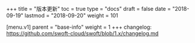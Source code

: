 +++
title = "版本更新"
toc = true
type = "docs"
draft = false
date = "2018-09-19"
lastmod = "2018-09-20"
weight = 101

[menu.v1]
  parent = "base-info"
  weight = 1
+++
changelog: https://github.com/swoft-cloud/swoft/blob/1.x/changelog.md
